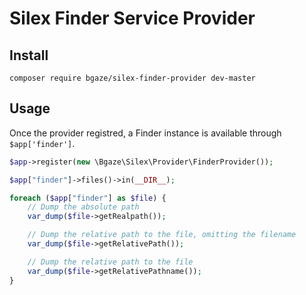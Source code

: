 # Silex Finder Service Provider

## Install

```
composer require bgaze/silex-finder-provider dev-master
 ```

## Usage

Once the provider registred, a Finder instance is available through `$app['finder']`.

```php
$app->register(new \Bgaze\Silex\Provider\FinderProvider());

$app["finder"]->files()->in(__DIR__);

foreach ($app["finder"] as $file) {
    // Dump the absolute path
    var_dump($file->getRealpath());

    // Dump the relative path to the file, omitting the filename
    var_dump($file->getRelativePath());

    // Dump the relative path to the file
    var_dump($file->getRelativePathname());
}
```
